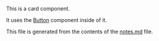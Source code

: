This is a card component.

It uses the [Button]({component:button/next}) component inside of it.

This file is generated from the contents of the [notes.md]({file:card/notes.md}) file.
